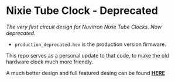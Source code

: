# Nixie Tube Clock - __Deprecated__

_The very first circuit design for Nuvitron Nixie Tube Clocks. Now deprecated._

* `production_deprecated.hex` is the production version firmware. 

This repo serves as a personal update to that code, to make the old hardware clock much more friendly.

A much better design and full featured desing can be found [__HERE__](https://joselogreira.github.io/nixie_clock/)
